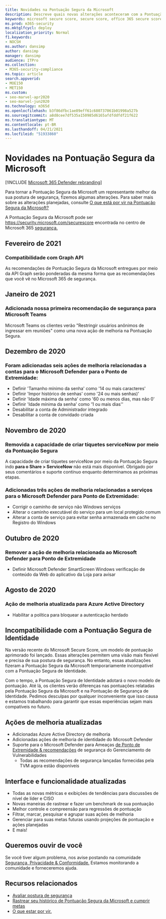 ```yaml
---
title: Novidades na Pontuação Segura da Microsoft
description: Descreve quais novas alterações aconteceram com a Pontuação Segura da Microsoft no centro de Microsoft 365 segurança.
keywords: microsoft secure score, secure score, office 365 secure score, microsoft security score, microsoft 365 security center
ms.prod: m365-security
ms.mktglfcycl: deploy
localization_priority: Normal
f1.keywords:
- NOCSH
ms.author: dansimp
author: dansimp
manager: dansimp
audience: ITPro
ms.collection:
- M365-security-compliance
ms.topic: article
search.appverid:
- MOE150
- MET150
ms.custom:
- seo-marvel-apr2020
- seo-marvel-jun2020
ms.technology: m365d
ms.openlocfilehash: b3f86dfbc1ae89eff61c680737061b01998a527b
ms.sourcegitcommit: a8d8cee7df535a150985d6165afdfddfdf21f622
ms.translationtype: MT
ms.contentlocale: pt-BR
ms.lasthandoff: 04/21/2021
ms.locfileid: "51933860"
---
```

# <a name="whats-new-in-microsoft-secure-score"></a>Novidades na Pontuação Segura da Microsoft

[!INCLUDE [Microsoft 365 Defender rebranding](../includes/microsoft-defender.md)]

Para tornar a Pontuação Segura da Microsoft um representante melhor da sua postura de segurança, fizemos algumas alterações. Para saber mais sobre as alterações planejadas, consulte [O que está por vir na Pontuação Segura da Microsoft?](microsoft-secure-score-whats-coming.md)

A Pontuação Segura da Microsoft pode ser https://security.microsoft.com/securescore encontrada no centro de Microsoft 365 [segurança.](overview-security-center.md)
    
## <a name="february-2021"></a>Fevereiro de 2021

### <a name="compatibility-with-graph-api"></a>Compatibilidade com Graph API

As recomendações de Pontuação Segura da Microsoft entregues por meio da API Graph serão ponderadas da mesma forma que as recomendações que você vê no Microsoft 365 de segurança.

## <a name="january-2021"></a>Janeiro de 2021

### <a name="added-our-first-security-recommendation-for-microsoft-teams"></a>Adicionada nossa primeira recomendação de segurança para Microsoft Teams

Microsoft Teams os clientes verão "Restringir usuários anônimos de ingressar em reuniões" como uma nova ação de melhoria na Pontuação Segura.

## <a name="december-2020"></a>Dezembro de 2020

### <a name="added-six-accounts-related-improvement-actions-for-microsoft-defender-for-endpoint"></a>Foram adicionadas seis ações de melhoria relacionadas a contas para o Microsoft Defender para o Ponto de Extremidade:

- Definir 'Tamanho mínimo da senha' como '14 ou mais caracteres'
- Definir 'Impor histórico de senhas' como '24 ou mais senhas)'
- Definir 'Idade máxima da senha' como '60 ou menos dias, mas não 0'
- Definir 'Idade mínima da senha' como '1 ou mais dias''
- Desabilitar a conta de Administrador integrado
- Desabilitar a conta de convidado criada

## <a name="november-2020"></a>Novembro de 2020

### <a name="removed-the-ability-to-create-servicenow-tickets-through-secure-score"></a>Removida a capacidade de criar tíquetes serviceNow por meio da Pontuação Segura 

A capacidade de criar tíquetes serviceNow por meio da Pontuação Segura indo **para o Share > ServiceNow** não está mais disponível. Obrigado por seus comentários e suporte contínuo enquanto determinamos as próximas etapas.

### <a name="added-three-services-related-improvement-actions-for-microsoft-defender-for-endpoint"></a>Adicionadas três ações de melhoria relacionadas a serviços para o Microsoft Defender para Ponto de Extremidade:

- Corrigir o caminho de serviço não Windows serviços
- Alterar o caminho executável do serviço para um local protegido comum
- Alterar a conta de serviço para evitar senha armazenada em cache no Registro do Windows

## <a name="october-2020"></a>Outubro de 2020

### <a name="remove-improvement-action-related-to-microsoft-defender-for-endpoint"></a>Remover a ação de melhoria relacionada ao Microsoft Defender para Ponto de Extremidade

- Definir Microsoft Defender SmartScreen Windows verificação de conteúdo da Web do aplicativo da Loja para avisar

## <a name="august-2020"></a>Agosto de 2020

### <a name="updated-improvement-action-for-azure-active-directory"></a>Ação de melhoria atualizada para Azure Active Directory

- Habilitar a política para bloquear a autenticação herdado

## <a name="incompatibility-with-identity-secure-score"></a>Incompatibilidade com a Pontuação Segura de Identidade

Na versão recente do Microsoft Secure Score, um modelo de pontuação aprimorado foi lançado. Essas alterações permitem uma visão mais flexível e precisa de sua postura de segurança. No entanto, essas atualizações fizeram a Pontuação Segura da Microsoft temporariamente incompatível com a Pontuação Segura de Identidade.

Com o tempo, a Pontuação Segura de Identidade adotará o novo modelo de pontuação. Até lá, os clientes verão diferenças nas pontuações relatadas pela Pontuação Segura da Microsoft e na Pontuação de Segurança de Identidade. Pedimos desculpas por qualquer inconveniente que isso causa e estamos trabalhando para garantir que essas experiências sejam mais compatíveis no futuro.

## <a name="updated-improvement-actions"></a>Ações de melhoria atualizadas

- Adicionadas Azure Active Directory de melhoria
- Adicionadas ações de melhoria de identidade do Microsoft Defender
- Suporte para o Microsoft Defender para Ameaças [de Ponto de Extremidade & recomendações](/windows/security/threat-protection/microsoft-defender-atp/next-gen-threat-and-vuln-mgt) de segurança do Gerenciamento de Vulnerabilidades
    - Todas as recomendações de segurança lançadas fornecidas pela TVM agora estão disponíveis

## <a name="updated-interface-and-functionality"></a>Interface e funcionalidade atualizadas

* Todas as novas métricas e exibições de tendências para discussões de nível de líder e CISO
* Novas maneiras de rastrear e fazer um benchmark de sua pontuação
* Melhor controle e compreensão para regressões de pontuação
* Filtrar, marcar, pesquisar e agrupar suas ações de melhoria
* Gerenciar para suas metas futuras usando projeções de pontuação e ações planejadas
* E mais!

## <a name="we-want-to-hear-from-you"></a>Queremos ouvir de você

Se você tiver algum problema, nos avise postando na comunidade [Segurança, Privacidade & Conformidade.](https://techcommunity.microsoft.com/t5/Security-Privacy-Compliance/bd-p/security_privacy) Estamos monitorando a comunidade e forneceremos ajuda.

## <a name="related-resources"></a>Recursos relacionados

- [Avaliar postura de segurança](microsoft-secure-score-improvement-actions.md)
- [Rastrear seu histórico de Pontuação Segura da Microsoft e cumprir metas](microsoft-secure-score-history-metrics-trends.md)
- [O que estar por vir.](microsoft-secure-score-whats-coming.md)